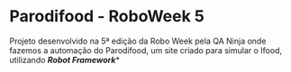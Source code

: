# Parodifood - RoboWeek 5
Projeto desenvolvido na 5ª edição da Robo Week pela QA Ninja onde fazemos a automação do Parodifood, um site criado para simular o Ifood, utilizando ***Robot Framework****

